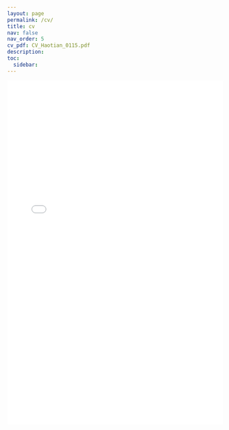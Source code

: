 ```yaml
---
layout: page
permalink: /cv/
title: cv
nav: false
nav_order: 5
cv_pdf: CV_Haotian_0115.pdf
description: 
toc:
  sidebar: 
---
```

<div class="row">
    <div class="col-sm mt-3 mt-md-0">
        <iframe src="{{ '/assets/pdf/CV_Haotian_0115.pdf' | prepend: site.baseurl | prepend: site.url }}" width="100%" height="800" frameborder="0"></iframe>
    </div>
</div>